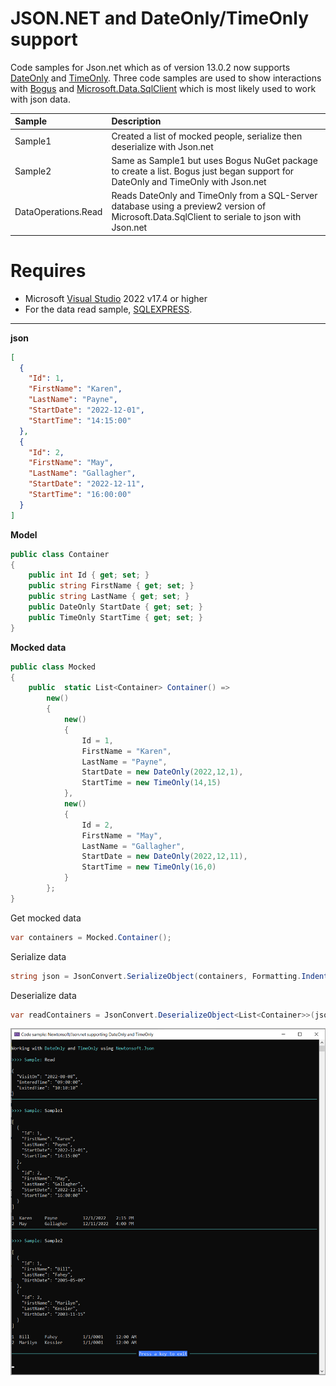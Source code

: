 ﻿# JSON.NET and DateOnly/TimeOnly support

Code samples for Json.net which as of version 13.0.2 now supports [DateOnly](https://learn.microsoft.com/en-us/dotnet/api/system.dateonly?view=net-7.0) and [TimeOnly](https://learn.microsoft.com/en-us/dotnet/api/system.timeonly?view=net-7.0). Three code samples are used to show interactions with [Bogus](https://github.com/bchavez/Bogus) and [Microsoft.Data.SqlClient](https://github.com/dotnet/SqlClient/blob/main/release-notes/5.1/5.1.0-preview2.md) which is most likely used to work with json data.

| Sample        |   Description    |
|:------------- |:-------------|
| Sample1 | Created a list of mocked people, serialize then deserialize with Json.net | 
| Sample2 | Same as Sample1 but uses Bogus NuGet package to create a list. Bogus just began support for DateOnly and TimeOnly with Json.net | 
| DataOperations.Read | Reads DateOnly and TimeOnly from a SQL-Server database using a preview2 version of Microsoft.Data.SqlClient to seriale to json with Json.net | 


# Requires

- Microsoft [Visual Studio](https://visualstudio.microsoft.com/downloads/) 2022 v17.4 or higher
- For the data read sample, [SQLEXPRESS](https://www.microsoft.com/en-us/sql-server/sql-server-downloads).

---

**json**

```json
[
  {
    "Id": 1,
    "FirstName": "Karen",
    "LastName": "Payne",
    "StartDate": "2022-12-01",
    "StartTime": "14:15:00"
  },
  {
    "Id": 2,
    "FirstName": "May",
    "LastName": "Gallagher",
    "StartDate": "2022-12-11",
    "StartTime": "16:00:00"
  }
]
```

**Model**

```csharp
public class Container
{
    public int Id { get; set; }
    public string FirstName { get; set; }
    public string LastName { get; set; }
    public DateOnly StartDate { get; set; }
    public TimeOnly StartTime { get; set; }
}
```

**Mocked data**

```csharp
public class Mocked
{
    public  static List<Container> Container() =>
        new()
        {
            new()
            {
                Id = 1, 
                FirstName = "Karen", 
                LastName = "Payne", 
                StartDate = new DateOnly(2022,12,1), 
                StartTime = new TimeOnly(14,15)
            },
            new()
            {
                Id = 2, 
                FirstName = "May", 
                LastName = "Gallagher", 
                StartDate = new DateOnly(2022,12,11), 
                StartTime = new TimeOnly(16,0)
            }
        };
}
```

Get mocked data

```csharp
var containers = Mocked.Container();
```

Serialize data

```csharp
string json = JsonConvert.SerializeObject(containers, Formatting.Indented);
```

Deserialize data

```csharp
var readContainers = JsonConvert.DeserializeObject<List<Container>>(json);
```


![Screenshot1](assets/screenshot1.png)

